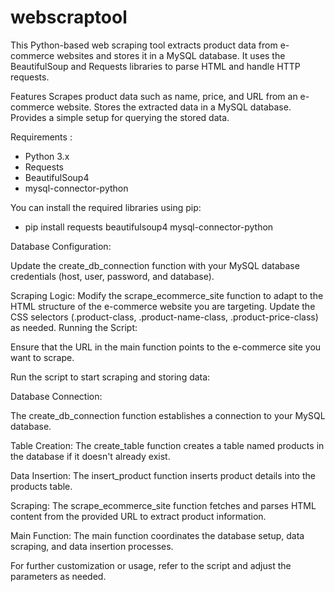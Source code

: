 ﻿# webscraptool
 
This Python-based web scraping tool extracts product data from e-commerce websites and stores it in a MySQL database. It uses the BeautifulSoup and Requests libraries to parse HTML and handle HTTP requests.

Features
Scrapes product data such as name, price, and URL from an e-commerce website.
Stores the extracted data in a MySQL database.
Provides a simple setup for querying the stored data.

Requirements :
* Python 3.x
* Requests
* BeautifulSoup4
* mysql-connector-python
  
You can install the required libraries using pip:

* pip install requests beautifulsoup4 mysql-connector-python

Database Configuration:

Update the create_db_connection function with your MySQL database credentials (host, user, password, and database).

Scraping Logic:
Modify the scrape_ecommerce_site function to adapt to the HTML structure of the e-commerce website you are targeting. Update the CSS selectors (.product-class, .product-name-class, .product-price-class) as needed.
Running the Script:

Ensure that the URL in the main function points to the e-commerce site you want to scrape.

Run the script to start scraping and storing data:

Database Connection:

The create_db_connection function establishes a connection to your MySQL database.

Table Creation: 
The create_table function creates a table named products in the database if it doesn't already exist.

Data Insertion:
The insert_product function inserts product details into the products table.

Scraping: 
The scrape_ecommerce_site function fetches and parses HTML content from the provided URL to extract product information.

Main Function:
The main function coordinates the database setup, data scraping, and data insertion processes.

For further customization or usage, refer to the script and adjust the parameters as needed.


